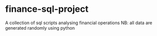 # finance-sql-project
A collection of sql scripts analysing financial operations 
NB: all data are generated randomly using python
